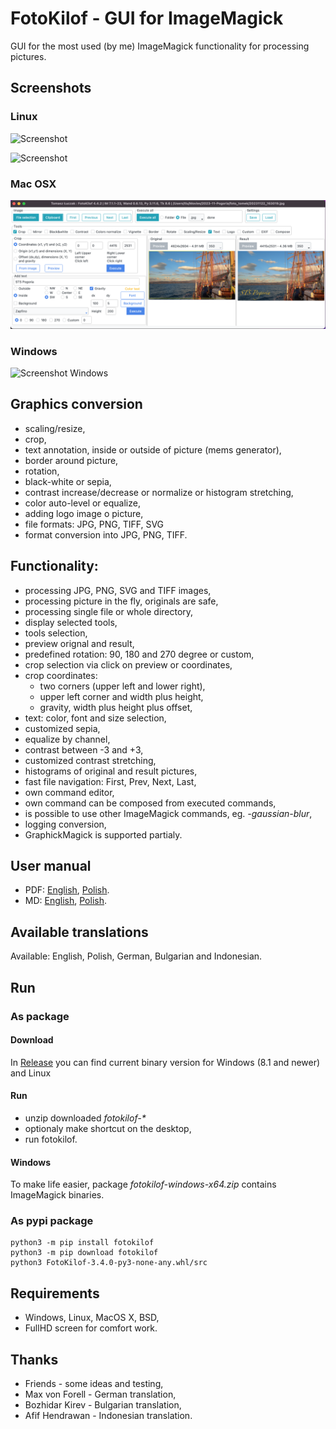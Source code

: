 # FotoKilof - GUI for ImageMagick
GUI for the most used (by me) ImageMagick functionality for processing pictures. 

## Screenshots

### Linux
![Screenshot](https://raw.githubusercontent.com/TeaM-TL/FotoKilof/master/screenshots/fotokilof.png)

![Screenshot](https://raw.githubusercontent.com/TeaM-TL/FotoKilof/master/screenshots/fotokilof2.png)

### Mac OSX
![Screenshot MacOS](https://raw.githubusercontent.com/TeaM-TL/FotoKilof/master/screenshots/fotokilof_macos.png)

### Windows
![Screenshot Windows](https://raw.githubusercontent.com/TeaM-TL/FotoKilof/master/screenshots/fotokilof_windows.png)

## Graphics conversion
 - scaling/resize,
 - crop,
 - text annotation, inside or outside of picture (mems generator),
 - border around picture,
 - rotation,
 - black-white or sepia,
 - contrast increase/decrease or normalize or histogram stretching,
 - color auto-level or equalize,
 - adding logo image o picture,
 - file formats: JPG, PNG, TIFF, SVG
 - format conversion into JPG, PNG, TIFF.

## Functionality:
 - processing JPG, PNG, SVG and TIFF images,
 - processing picture in the fly, originals are safe,
 - processing single file or whole directory,
 - display selected tools,
 - tools selection,
 - preview orignal and result,
 - predefined rotation: 90, 180 and 270 degree or custom,
 - crop selection via click on preview or coordinates,
 - crop coordinates:
   - two corners (upper left and lower right),
   - upper left corner and width plus height,
   - gravity, width plus height plus offset,
 - text: color, font and size selection,
 - customized sepia,
 - equalize by channel,
 - contrast between -3 and +3,
 - customized contrast stretching,
 - histograms of original and result pictures,
 - fast file navigation: First, Prev, Next, Last,
 - own command editor,
 - own command can be composed from executed commands,
 - is possible to use other ImageMagick commands, eg. *-gaussian-blur*,
 - logging conversion,
 - GraphickMagick is supported partialy.

## User manual
- PDF: [English](https://raw.githubusercontent.com/TeaM-TL/FotoKilof/master/doc/en/fotokilof.pdf), [Polish](https://raw.githubusercontent.com/TeaM-TL/FotoKilof/master/doc/pl/fotokilof.pdf).
- MD: [English](doc/en/fotokilof.md), [Polish](doc/pl/fotokilof.md).


## Available translations
Available: English, Polish, German, Bulgarian and Indonesian.

## Run

### As package

#### Download 
In [Release](https://github.com/TeaM-TL/FotoKilof/releases) you can find current binary version for Windows (8.1 and newer) and Linux

#### Run
 - unzip downloaded *fotokilof-\**
 - optionaly make shortcut on the desktop,
 - run fotokilof.

#### Windows
To make life easier, package *fotokilof-windows-x64.zip* contains ImageMagick binaries.

### As pypi package

```
python3 -m pip install fotokilof
python3 -m pip download fotokilof
python3 FotoKilof-3.4.0-py3-none-any.whl/src
```

## Requirements
 - Windows, Linux, MacOS X, BSD,
 - FullHD screen for comfort work.

## Thanks
 - Friends - some ideas and testing,
 - Max von Forell - German translation,
 - Bozhidar Kirev - Bulgarian translation,
 - Afif Hendrawan - Indonesian translation.

